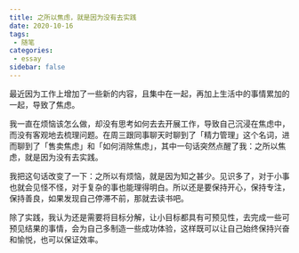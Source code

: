 ```yaml
---
title: 之所以焦虑，就是因为没有去实践
date: 2020-10-16
tags:
 - 随笔    
categories: 
 - essay
sidebar: false
---
```


最近因为工作上增加了一些新的内容，且集中在一起，再加上生活中的事情累加的一起，导致了焦虑。

我一直在烦恼该怎么做，却没有思考如何去去开展工作，导致自己沉浸在焦虑中，而没有客观地去梳理问题。在周三跟同事聊天时聊到了「精力管理」这个名词，进而聊到了「售卖焦虑」和「如何消除焦虑」，其中一句话突然点醒了我：之所以焦虑，就是因为没有去实践。

我把这句话改变了一下：之所以有烦恼，就是因为知之甚少。见识多了，对于小事也就会见怪不怪，对于复杂的事也能理得明白。所以还是要保持开心，保持专注，保持善良，如果发现自己停滞不前，那就去读书吧。

除了实践，我认为还是需要将目标分解，让小目标都具有可预见性，去完成一些可预见结果的事情，会为自己多制造一些成功体验，这样既可以让自己始终保持兴奋和愉悦，也可以保证效率。